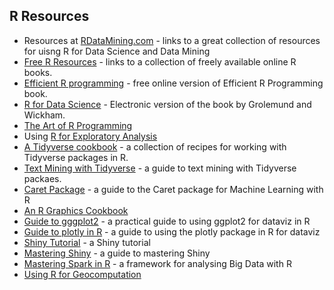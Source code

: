 ## R Resources
* Resources at [RDataMining.com](http://www.rdatamining.com/resources/onlinedocs) - links to a great collection of resources for uisng R for Data Science and Data Mining
* [Free R Resources](https://committedtotape.shinyapps.io/freeR/) - links to a collection of freely available online R books. 
* [Efficient R programming](https://csgillespie.github.io/efficientR/index.html#building-the-book) - free online version of Efficient R Programming book.
* [R for Data Science](https://r4ds.had.co.nz/) - Electronic version of the book by Grolemund and Wickham. 
* [The Art of R Programming](http://heather.cs.ucdavis.edu/~matloff/132/NSPpart.pdf) 
* Using [R for Exploratory Analysis](https://stat545.com/)
* [A Tidyverse cookbook](https://rstudio-education.github.io/tidyverse-cookbook/) - a collection of recipes for working with Tidyverse packages in R.
* [Text Mining with Tidyverse](https://www.tidytextmining.com/) - a guide to text mining with Tidyverse packaes. 
* [Caret Package](https://topepo.github.io/caret ) - a guide to the Caret package for Machine Learning with R
* [An R Graphics Cookbook](https://r-graphics.org/)
* [Guide to gggplot2]( https://wilkelab.org/practicalgg/) - a practical guide to using ggplot2 for dataviz in R
* [Guide to plotly in R](https://plotly-r.com/) - a guide to using the plotly package in R for dataviz
* [Shiny Tutorial](http://rstudio.github.io/shiny/tutorial/) - a Shiny tutorial
* [Mastering Shiny](https://mastering-shiny.org/) - a guide to mastering Shiny 
* [Mastering Spark in R](https://therinspark.com/intro.html#) - a framework for analysing Big Data with R
* [Using R for Geocomputation](https://geocompr.robinlovelace.net/)
